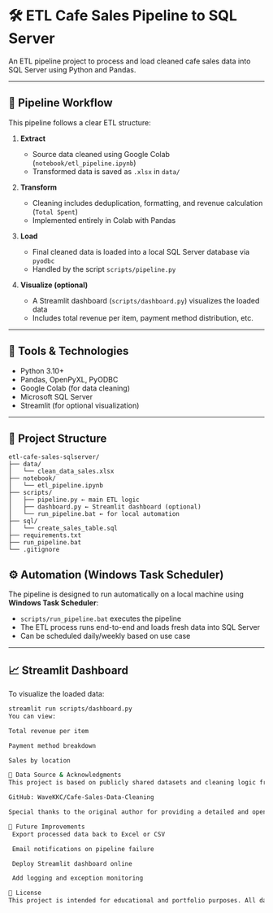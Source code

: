 # 🛠️ ETL Cafe Sales Pipeline to SQL Server

An ETL pipeline project to process and load cleaned cafe sales data into SQL Server using Python and Pandas.

---

## 🔄 Pipeline Workflow

This pipeline follows a clear ETL structure:

1. **Extract**  
   - Source data cleaned using Google Colab (`notebook/etl_pipeline.ipynb`)
   - Transformed data is saved as `.xlsx` in `data/`

2. **Transform**  
   - Cleaning includes deduplication, formatting, and revenue calculation (`Total Spent`)
   - Implemented entirely in Colab with Pandas

3. **Load**  
   - Final cleaned data is loaded into a local SQL Server database via `pyodbc`
   - Handled by the script `scripts/pipeline.py`

4. **Visualize (optional)**  
   - A Streamlit dashboard (`scripts/dashboard.py`) visualizes the loaded data
   - Includes total revenue per item, payment method distribution, etc.

---

## 🧰 Tools & Technologies

- Python 3.10+
- Pandas, OpenPyXL, PyODBC
- Google Colab (for data cleaning)
- Microsoft SQL Server
- Streamlit (for optional visualization)

---

## 📁 Project Structure

``` 
etl-cafe-sales-sqlserver/
├── data/
│   └── clean_data_sales.xlsx
├── notebook/
│   └── etl_pipeline.ipynb
├── scripts/
│   ├── pipeline.py ← main ETL logic
│   ├── dashboard.py ← Streamlit dashboard (optional)
│   └── run_pipeline.bat ← for local automation
├── sql/
│   └── create_sales_table.sql
├── requirements.txt
├── run_pipeline.bat
└── .gitignore
``` 

## ⚙️ Automation (Windows Task Scheduler)

The pipeline is designed to run automatically on a local machine using **Windows Task Scheduler**:

- `scripts/run_pipeline.bat` executes the pipeline
- The ETL process runs end-to-end and loads fresh data into SQL Server
- Can be scheduled daily/weekly based on use case

---

## 📈 Streamlit Dashboard

To visualize the loaded data:

```bash
streamlit run scripts/dashboard.py
You can view:

Total revenue per item

Payment method breakdown

Sales by location

📝 Data Source & Acknowledgments
This project is based on publicly shared datasets and cleaning logic from:

GitHub: WaveKKC/Cafe-Sales-Data-Cleaning

Special thanks to the original author for providing a detailed and open dataset for practice and learning.

🚀 Future Improvements
 Export processed data back to Excel or CSV

 Email notifications on pipeline failure

 Deploy Streamlit dashboard online

 Add logging and exception monitoring

📌 License
This project is intended for educational and portfolio purposes. All data is sample/demo and does not represent real transactions.
